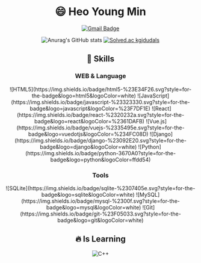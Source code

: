 <div align='center'>

  #  :smile: Heo Young Min
  [![Gmail Badge](http://img.shields.io/badge/-gjdudals1237@gmail.com-12100E?style=flat&logo=Gmail)](gjdudals1237@gmail.com)

  ![Anurag's GitHub stats](https://github-readme-stats.vercel.app/api?username=youngmin940629&show_icons=true&theme=radical)
  [![Solved.ac
  kgjdudals](http://mazassumnida.wtf/api/generate_badge?boj=kgjdudals)](https://solved.ac/kgjdudals)


  ## :muscle: Skills


  ### WEB & Language
  <div display=inline-block>
    ![HTML5](https://img.shields.io/badge/html5-%23E34F26.svg?style=for-the-badge&logo=html5&logoColor=white)
    ![JavaScript](https://img.shields.io/badge/javascript-%23323330.svg?style=for-the-badge&logo=javascript&logoColor=%23F7DF1E)
    ![React](https://img.shields.io/badge/react-%2320232a.svg?style=for-the-badge&logo=react&logoColor=%2361DAFB)
    ![Vue.js](https://img.shields.io/badge/vuejs-%2335495e.svg?style=for-the-badge&logo=vuedotjs&logoColor=%234FC08D)
    ![Django](https://img.shields.io/badge/django-%23092E20.svg?style=for-the-badge&logo=django&logoColor=white)
    ![Python](https://img.shields.io/badge/python-3670A0?style=for-the-badge&logo=python&logoColor=ffdd54)
  </div>



  ### Tools
  <div display=inline-block>
    ![SQLite](https://img.shields.io/badge/sqlite-%2307405e.svg?style=for-the-badge&logo=sqlite&logoColor=white)
    ![MySQL](https://img.shields.io/badge/mysql-%2300f.svg?style=for-the-badge&logo=mysql&logoColor=white)
    ![Git](https://img.shields.io/badge/git-%23F05033.svg?style=for-the-badge&logo=git&logoColor=white)
  </div>


  ## :fire: Is Learning
  ![C++](https://img.shields.io/badge/c++-%2300599C.svg?style=for-the-badge&logo=c%2B%2B&logoColor=white)

 </div>
